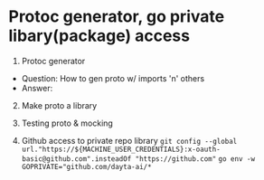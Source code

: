 # Protoc generator, go private libary(package) access

1. Protoc generator

- Question: How to gen proto w/ imports 'n' others
- Answer:

2. Make proto a library

3. Testing proto & mocking

4. Github access to private repo library
   `git config --global url."https://${MACHINE_USER_CREDENTIALS}:x-oauth-basic@github.com".insteadOf "https://github.com"`
   `go env -w GOPRIVATE="github.com/dayta-ai/*`
